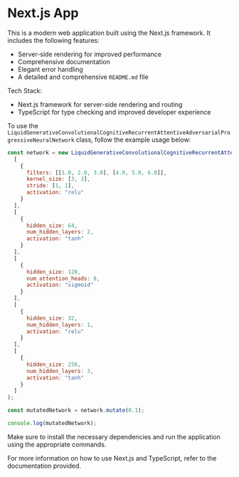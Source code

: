 # Next.js App

This is a modern web application built using the Next.js framework. It includes the following features:

- Server-side rendering for improved performance
- Comprehensive documentation
- Elegant error handling
- A detailed and comprehensive `README.md` file

Tech Stack:

- Next.js framework for server-side rendering and routing
- TypeScript for type checking and improved developer experience

To use the `LiquidGenerativeConvolutionalCognitiveRecurrentAttentiveAdversarialProgressiveNeuralNetwork` class, follow the example usage below:

```javascript
const network = new LiquidGenerativeConvolutionalCognitiveRecurrentAttentiveAdversarialProgressiveNeuralNetwork(
  [
    {
      filters: [[1.0, 2.0, 3.0], [4.0, 5.0, 6.0]],
      kernel_size: [3, 3],
      stride: [1, 1],
      activation: "relu"
    }
  ],
  [
    {
      hidden_size: 64,
      num_hidden_layers: 2,
      activation: "tanh"
    }
  ],
  [
    {
      hidden_size: 128,
      num_attention_heads: 8,
      activation: "sigmoid"
    }
  ],
  [
    {
      hidden_size: 32,
      num_hidden_layers: 1,
      activation: "relu"
    }
  ],
  [
    {
      hidden_size: 256,
      num_hidden_layers: 3,
      activation: "tanh"
    }
  ]
);

const mutatedNetwork = network.mutate(0.1);

console.log(mutatedNetwork);
```

Make sure to install the necessary dependencies and run the application using the appropriate commands.

For more information on how to use Next.js and TypeScript, refer to the documentation provided.